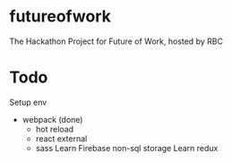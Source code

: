 # futureofwork
The Hackathon Project for Future of Work, hosted by RBC

# Todo
Setup env
- webpack (done)
    - hot reload
    - react external
    - sass
Learn Firebase non-sql storage
Learn redux